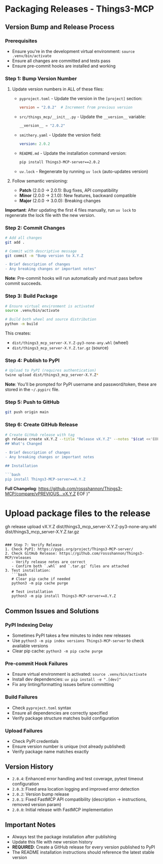 # Packaging Releases - Things3-MCP

## Version Bump and Release Process

### Prerequisites
- Ensure you're in the development virtual environment: `source .venv/bin/activate`
- Ensure all changes are committed and tests pass
- Ensure pre-commit hooks are installed and working

### Step 1: Bump Version Number
1. Update version numbers in ALL of these files:
   - `pyproject.toml` - Update the version in the `[project]` section:
     ```toml
     version = "2.0.2"  # Increment from previous version
     ```
   - `src/things_mcp/__init__.py` - Update the `__version__` variable:
     ```python
     __version__ = "2.0.2"
     ```
   - `smithery.yaml` - Update the version field:
     ```yaml
     version: 2.0.2
     ```
   - `README.md` - Update the installation command version:
     ```bash
     pip install Things3-MCP-server==2.0.2
     ```
   - `uv.lock` - Regenerate by running `uv lock` (auto-updates version)

2. Follow semantic versioning:
   - **Patch** (2.0.0 → 2.0.1): Bug fixes, API compatibility
   - **Minor** (2.0.0 → 2.1.0): New features, backward compatible
   - **Major** (2.0.0 → 3.0.0): Breaking changes

**Important**: After updating the first 4 files manually, run `uv lock` to regenerate the lock file with the new version.

### Step 2: Commit Changes
```bash
# Add all changes
git add .

# Commit with descriptive message
git commit -m "Bump version to X.Y.Z

- Brief description of changes
- Any breaking changes or important notes"
```

**Note**: Pre-commit hooks will run automatically and must pass before commit succeeds.

### Step 3: Build Package
```bash
# Ensure virtual environment is activated
source .venv/bin/activate

# Build both wheel and source distribution
python -m build
```

This creates:
- `dist/things3_mcp_server-X.Y.Z-py3-none-any.whl` (wheel)
- `dist/things3_mcp_server-X.Y.Z.tar.gz` (source)

### Step 4: Publish to PyPI
```bash
# Upload to PyPI (requires authentication)
twine upload dist/things3_mcp_server-X.Y.Z*
```

**Note**: You'll be prompted for PyPI username and password/token, these are stored in the `~/.pypirc` file.

### Step 5: Push to GitHub
```bash
git push origin main
```

### Step 6: Create GitHub Release
```bash
# Create GitHub release with tag
gh release create vX.Y.Z --title "Release vX.Y.Z" --notes "$(cat <<'EOF'
## What's Changed

- Brief description of changes
- Any breaking changes or important notes

## Installation

```bash
pip install Things3-MCP-server==X.Y.Z
```

**Full Changelog**: https://github.com/rossshannon/Things3-MCP/compare/vPREVIOUS...vX.Y.Z
EOF
)"

# Upload package files to the release
gh release upload vX.Y.Z dist/things3_mcp_server-X.Y.Z-py3-none-any.whl dist/things3_mcp_server-X.Y.Z.tar.gz
```

### Step 7: Verify Release
1. Check PyPI: https://pypi.org/project/Things3-MCP-server/
2. Check GitHub Release: https://github.com/rossshannon/Things3-MCP/releases
   - Verify release notes are correct
   - Confirm both `.whl` and `.tar.gz` files are attached
3. Test installation:
   ```bash
   # Clear pip cache if needed
   python3 -m pip cache purge

   # Test installation
   python3 -m pip install Things3-MCP-server==X.Y.Z
   ```

## Common Issues and Solutions

### PyPI Indexing Delay
- Sometimes PyPI takes a few minutes to index new releases
- Use `python3 -m pip index versions Things3-MCP-server` to check available versions
- Clear pip cache: `python3 -m pip cache purge`

### Pre-commit Hook Failures
- Ensure virtual environment is activated: `source .venv/bin/activate`
- Install dev dependencies: `uv pip install -e ".[dev]"`
- Fix any linting/formatting issues before committing

### Build Failures
- Check `pyproject.toml` syntax
- Ensure all dependencies are correctly specified
- Verify package structure matches build configuration

### Upload Failures
- Check PyPI credentials
- Ensure version number is unique (not already published)
- Verify package name matches exactly

## Version History
- `2.0.4`: Enhanced error handling and test coverage, pytest timeout configuration
- `2.0.3`: Fixed area location logging and improved error detection
- `2.0.2`: Version bump release
- `2.0.1`: Fixed FastMCP API compatibility (description → instructions, removed version param)
- `2.0.0`: Initial release with FastMCP implementation

## Important Notes
- Always test the package installation after publishing
- Update this file with new version history
- **REQUIRED**: Create a GitHub release for every version published to PyPI
- The README installation instructions should reference the latest stable version
